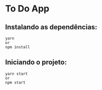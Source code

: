 # To Do App

## Instalando as dependências:

```
yarn
or
npm install
```

## Iniciando o projeto:

```
yarn start
or
npm start
```
